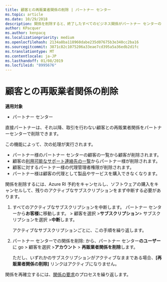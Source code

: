 ```yaml
---
title: 顧客との再販業者関係の削除 | パートナー センター
ms.topic: article
ms.date: 10/29/2018
description: 関係を削除すると、終了したすべてのビジネス関係がパートナー センターのビューから削除されます。
author: KPacquer
ms.author: kenpacq
ms.localizationpriority: medium
ms.openlocfilehash: 2134a8ba118960dabe235d07675b3e340cc2ba16
ms.sourcegitcommit: 3871c82c1075206a33eae7cd395a5a36edb2d1fc
ms.translationtype: MT
ms.contentlocale: ja-JP
ms.lasthandoff: 01/08/2019
ms.locfileid: "8995676"
---
```

# <a name="remove-a-reseller-relationship-with-a-customer"></a>顧客との再販業者関係の削除

**適用対象**

-   パートナー センター

直接パートナーは、それ以降、取引を行わない顧客との再販業者関係をパートナーセンターで削除できます。 

この機能によって、次の処理が実行されます。
*  パートナー様のパートナー センターの顧客の一覧から顧客が削除されます。
*  顧客の[利用可能なサポート連絡先の一覧](assign-support-contacts.md)からパートナー様が削除されます。
*  顧客に対するパートナー様の代理管理者権限が削除されます。
*  パートナー様は顧客の代理として製品やサービスを購入できなくなります。

関係を削除するには、Azure RI 予約をキャンセルし、ソフトウェアの購入をキャンセルして、残りのアクティブなサブスクリプションをまず中断する必要があります。
1. すべてのアクティブなサブスクリプションを中断します。 パートナー センターから**お客様**に移動します。 > 顧客を選択 >**サブスクリプション**> サブスクリプションを選択 >**中断**します。 

   アクティブなサブスクリプションごとに、この手順を繰り返します。

2. パートナー センターでの関係を削除: から、パートナー センター**のユーザー**に go > 顧客を選択 >**アカウント** > **再販業者関係を削除**します。

   ただし、いずれかのサブスクリプションがアクティブなままである場合、**[再販業者関係の削除]** リンクはアクティブになりません。 

関係を再確立するには、[関係の要求](request-a-relationship-with-a-customer.md)のプロセスを繰り返します。
